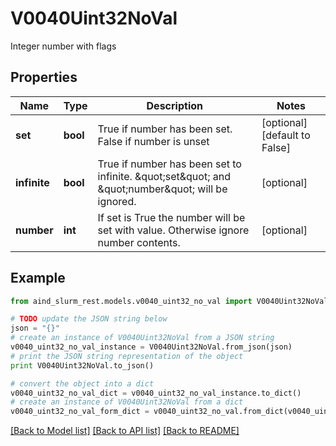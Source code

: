 # V0040Uint32NoVal

Integer number with flags

## Properties

Name | Type | Description | Notes
------------ | ------------- | ------------- | -------------
**set** | **bool** | True if number has been set. False if number is unset | [optional] [default to False]
**infinite** | **bool** | True if number has been set to infinite. \&quot;set\&quot; and \&quot;number\&quot; will be ignored. | [optional] 
**number** | **int** | If set is True the number will be set with value. Otherwise ignore number contents. | [optional] 

## Example

```python
from aind_slurm_rest.models.v0040_uint32_no_val import V0040Uint32NoVal

# TODO update the JSON string below
json = "{}"
# create an instance of V0040Uint32NoVal from a JSON string
v0040_uint32_no_val_instance = V0040Uint32NoVal.from_json(json)
# print the JSON string representation of the object
print V0040Uint32NoVal.to_json()

# convert the object into a dict
v0040_uint32_no_val_dict = v0040_uint32_no_val_instance.to_dict()
# create an instance of V0040Uint32NoVal from a dict
v0040_uint32_no_val_form_dict = v0040_uint32_no_val.from_dict(v0040_uint32_no_val_dict)
```
[[Back to Model list]](../README.md#documentation-for-models) [[Back to API list]](../README.md#documentation-for-api-endpoints) [[Back to README]](../README.md)


